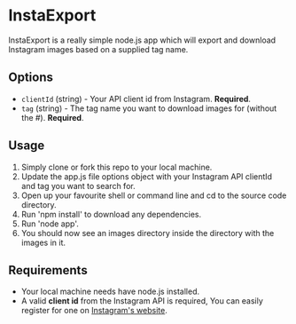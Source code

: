 InstaExport
============
InstaExport is a really simple node.js app which will export and download Instagram images based on a supplied tag name.

## Options
- `clientId` (string) - Your API client id from Instagram. __Required__.
- `tag` (string) - The tag name you want to download images for (without the #). __Required__.

## Usage
1) Simply clone or fork this repo to your local machine.
2) Update the app.js file options object with your Instagram API clientId and tag you want to search for.
3) Open up your favourite shell or command line and cd to the source code directory.
4) Run 'npm install' to download any dependencies.
5) Run 'node app'.
6) You should now see an images directory inside the directory with the images in it.

## Requirements
- Your local machine needs have node.js installed.
- A valid __client id__ from the Instagram API is required, You can easily register for one on [Instagram's website](http://instagram.com/developer/register/).